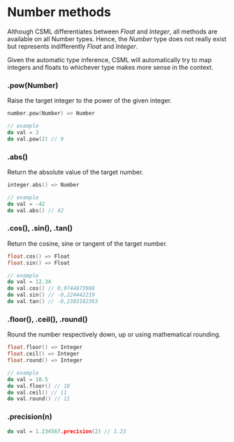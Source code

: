 # Number methods

Although CSML differentiates between _Float_ and _Integer_, all methods are available on all Number types. Hence, the _Number_ type does not really exist but represents indifferently _Float_ and _Integer_.

Given the automatic type inference, CSML will automatically try to map integers and floats to whichever type makes more sense in the context.

### .pow(Number)

Raise the target integer to the power of the given integer.

```cpp
number.pow(Number) => Number

// example
do val = 3
do val.pow(2) // 9
```

### .abs()

Return the absolute value of the target number.

```cpp
integer.abs() => Number

// example
do val = -42
do val.abs() // 42
```

### .cos(), .sin(), .tan()

Return the cosine, sine or tangent of the target number.

```cpp
float.cos() => Float
float.sin() => Float

// example
do val = 12.34
do val.cos() // 0,9744873988
do val.sin() // -0,224442219
do val.tan() // -0,2303182363
```

### .floor(), .ceil(), .round()

Round the number respectively down, up or using mathematical rounding.

```cpp
float.floor() => Integer
float.ceil() => Integer
float.round() => Integer

// example
do val = 10.5
do val.floor() // 10
do val.ceil() // 11
do val.round() // 11
```

### .precision(n)

```cpp
do val = 1.234567.precision(2) // 1.23
```
